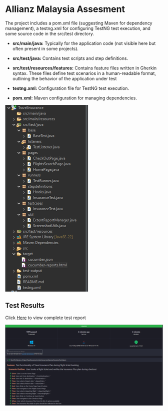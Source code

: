 # Allianz Malaysia Assesment

The project includes a pom.xml file (suggesting Maven for dependency management), a testng.xml for configuring TestNG test execution, and some source code in the src/test directory.

- **src/main/java:** Typically for the application code (not visible here but often present in some projects).

- **src/test/java:** Contains test scripts and step definitions.

- **src/test/resources/features:** Contains feature files written in Gherkin syntax. These files define test scenarios in a human-readable format, outlining the behavior of the application under test

- **testng.xml:** Configuration file for TestNG test execution.

- **pom.xml:** Maven configuration for managing dependencies.

![Folder Structure](./.images/folder-structure.png)

## Test Results

Click [Here](./cucumber-reports.html) to view complete test report

![Test Report Image](./.images/test-results.png)
